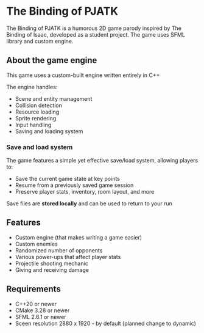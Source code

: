 # The Binding of PJATK

The Binding of PJATK is a humorous 2D game parody inspired by The Binding of Isaac, developed as a student project. The game uses SFML library and custom engine.


## About the game engine

This game uses a custom-built engine written entirely in C++

The engine handles:

- Scene and entity management
- Collision detection
- Resource loading
- Sprite rendering
- Input handling
- Saving and loading system


### Save and load system

The game features a simple yet effective save/load system, allowing players to:

- Save the current game state at key points
- Resume from a previously saved game session
- Preserve player stats, inventory, room layout, and more

Save files are **stored locally** and can be used to return to your run


## Features

- Custom engine (that makes writing a game easier)
- Custom enemies
- Randomized number of opponents
- Various power-ups that affect player stats
- Projectile shooting mechanic
- Giving and receiving damage


## Requirements

- C++20 or newer
- CMake 3.28 or newer
- SFML 2.6.1 or newer
- Sceen resolution 2880 x 1920 - by default (planned change to dynamic)
